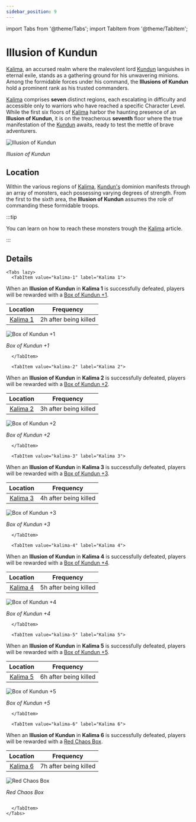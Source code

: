 ```yaml
---
sidebar_position: 9
---
```


import Tabs from '@theme/Tabs';
import TabItem from '@theme/TabItem';

# Illusion of Kundun

[Kalima](/maps/kalima), an accursed realm where the malevolent lord [Kundun](/special-monsters/bosses/kundun) languishes in eternal exile, stands as a gathering ground for his unwavering minions. Among the formidable forces under his command, the **Illusions of Kundun** hold a prominent rank as his trusted commanders.

[Kalima](/maps/kalima) comprises **seven** distinct regions, each escalating in difficulty and accessible only to warriors who have reached a specific Character Level. While the first six floors of [Kalima](/maps/kalima) harbor the haunting presence of an **Illusion of Kundun**, it is on the treacherous **seventh** floor where the true manifestation of the [Kundun](/special-monsters/bosses/kundun) awaits, ready to test the mettle of brave adventurers.

![Illusion of Kundun](/img/monsters/kalima/illusion-of-kundun.jpg)

_Illusion of Kundun_

## Location

Within the various regions of [Kalima](/maps/kalima), [Kundun's](/special-monsters/bosses/kundun) dominion manifests through an array of monsters, each possessing varying degrees of strength. From the first to the sixth area, the **Illusion of Kundun** assumes the role of commanding these formidable troops.

:::tip

You can learn on how to reach these monsters trough the [Kalima](/maps/kalima) article.

:::


## Details

```mdx-code-block
<Tabs lazy>
  <TabItem value="kalima-1" label="Kalima 1">
```

When an **Illusion of Kundun** in **Kalima 1** is successfully defeated, players will be rewarded with a [Box of Kundun +1](/items/item-bags/exc/box-of-kundun/bok-1).

|         Location         |       Frequency       |
| :----------------------: | :-------------------: |
| [Kalima 1](/maps/kalima) | 2h after being killed |

![Box of Kundun +1](/img/items/item-bags/bok-1.png)

_Box of Kundun +1_

```mdx-code-block
  </TabItem>

  <TabItem value="kalima-2" label="Kalima 2">
```

When an **Illusion of Kundun** in **Kalima 2** is successfully defeated, players will be rewarded with a [Box of Kundun +2](/items/item-bags/exc/box-of-kundun/bok-2).

|         Location         |       Frequency       |
| :----------------------: | :-------------------: |
| [Kalima 2](/maps/kalima) | 3h after being killed |

![Box of Kundun +2](/img/items/item-bags/bok-2.png)

_Box of Kundun +2_

```mdx-code-block
  </TabItem>

  <TabItem value="kalima-3" label="Kalima 3">
```

When an **Illusion of Kundun** in **Kalima 3** is successfully defeated, players will be rewarded with a [Box of Kundun +3](/items/item-bags/exc/box-of-kundun/bok-3).

|         Location         |       Frequency       |
| :----------------------: | :-------------------: |
| [Kalima 3](/maps/kalima) | 4h after being killed |

![Box of Kundun +3](/img/items/item-bags/bok-3.png)

_Box of Kundun +3_

```mdx-code-block
  </TabItem>

  <TabItem value="kalima-4" label="Kalima 4">
```

When an **Illusion of Kundun** in **Kalima 4** is successfully defeated, players will be rewarded with a [Box of Kundun +4](/items/item-bags/exc/box-of-kundun/bok-4).

|         Location         |       Frequency       |
| :----------------------: | :-------------------: |
| [Kalima 4](/maps/kalima) | 5h after being killed |

![Box of Kundun +4](/img/items/item-bags/bok-4.png)

_Box of Kundun +4_

```mdx-code-block
  </TabItem>

  <TabItem value="kalima-5" label="Kalima 5">
```

When an **Illusion of Kundun** in **Kalima 5** is successfully defeated, players will be rewarded with a [Box of Kundun +5](/items/item-bags/exc/box-of-kundun/bok-5).

|         Location         |       Frequency       |
| :----------------------: | :-------------------: |
| [Kalima 5](/maps/kalima) | 6h after being killed |

![Box of Kundun +5](/img/items/item-bags/bok-5.png)

_Box of Kundun +5_

```mdx-code-block
  </TabItem>

  <TabItem value="kalima-6" label="Kalima 6">
```

When an **Illusion of Kundun** in **Kalima 6** is successfully defeated, players will be rewarded with a [Red Chaos Box](/items/item-bags/exc/red-chaos-box).

|         Location         |       Frequency       |
| :----------------------: | :-------------------: |
| [Kalima 6](/maps/kalima) | 7h after being killed |

![Red Chaos Box](/img/items/item-bags/red-chaos-box.png)

_Red Chaos Box_

```mdx-code-block

  </TabItem>
</Tabs>
```
